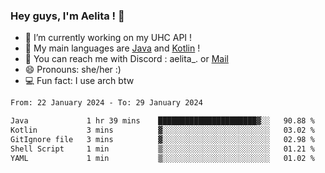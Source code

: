 ### Hey guys, I'm Aelita ! 👋

- 🔭 I’m currently working on my UHC API !
- 🌱 My main languages are [Java](https://www.oracle.com/java/) and [Kotlin](https://kotlinlang.org/) !
- 💬 You can reach me with Discord : aelita_. or [Mail](mailto:pro.shinobuu@gmail.com)
- 😄 Pronouns: she/her :) 
- 💻 Fun fact: I use arch btw

<!--START_SECTION:waka-->

```txt
From: 22 January 2024 - To: 29 January 2024

Java             1 hr 39 mins    ██████████████████████▓░░   90.88 %
Kotlin           3 mins          ▓░░░░░░░░░░░░░░░░░░░░░░░░   03.02 %
GitIgnore file   3 mins          ▓░░░░░░░░░░░░░░░░░░░░░░░░   02.98 %
Shell Script     1 min           ▒░░░░░░░░░░░░░░░░░░░░░░░░   01.21 %
YAML             1 min           ▒░░░░░░░░░░░░░░░░░░░░░░░░   01.02 %
```

<!--END_SECTION:waka-->
